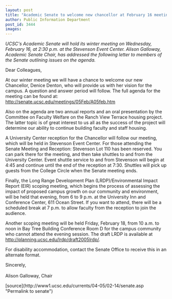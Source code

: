 ```yaml
---
layout: post
title: "Academic Senate to welcome new chancellor at February 16 meeting"
author: Public Information Department
post_id: 3444
images:
---
```


<a name="content" id="content"></a>
<p>
  <i>UCSC's Academic Senate will hold its winter meeting on Wednesday, February 16, at 2:30 p.m. at the Stevenson Event Center. Alison Galloway, Academic Senate Chair, has addressed the following letter to members of the Senate outlining issues on the agenda.</i>
</p>
<p>
  Dear Colleagues,<br>
</p>
<p>
  At our winter meeting we will have a chance to welcome our new Chancellor, Denice Denton, who will provide us with her vision for the campus. A question and answer period will follow. The full agenda for the meeting can be found at: <a href="http://senate.ucsc.edu/meetings/05Feb/A05feb.htm">http://senate.ucsc.edu/meetings/05Feb/A05feb.htm</a><br>
</p>
<p>
  Also on the agenda are two annual reports and an oral presentation by the Committee on Faculty Welfare on the Ranch View Terrace housing project. The latter topic is of great interest to us all as the success of the project will determine our ability to continue building faculty and staff housing.<br>
</p>
<p>
  A University Center reception for the Chancellor will follow our meeting, which will be held in Stevenson Event Center. For those attending the Senate Meeting and Reception: Stevenson Lot 110 has been reserved. You can park there for the meeting, and then take shuttles to and from the University Center. Event shuttle service to and from Stevenson will begin at 4:45 and continue until the end of the reception at 7:30. Shuttles will pick up guests from the College Circle when the Senate meeting ends.<br>
</p>
<p>
  Finally, the Long Range Development Plan (LRDP)/Environmental Impact Report (EIR) scoping meeting, which begins the process of assessing the impact of proposed campus growth on our community and environment, will be held that evening, from 6 to 9 p.m. at the University Inn and Conference Center, 611 Ocean Street. If you want to attend, there will be a scheduled break at 7 p.m. to allow faculty from the reception to join the audience.
</p>
<p>
  Another scoping meeting will be held Friday, February 18, from 10 a.m. to noon in Bay Tree Building Conference Room D for the campus community who cannot attend the evening session. The draft LRDP is available at <a href="http://planning.ucsc.edu/lrdp/draft2005lrdp/">http://planning.ucsc.edu/lrdp/draft2005lrdp/</a>.<br>
</p>
<p>
  For disability accommodation, contact the Senate Office to receive this in an alternate format.<br>
</p>
<p>
  Sincerely,<br>
  <br>
  Alison Galloway, Chair<br>
</p>
[source](http://www1.ucsc.edu/currents/04-05/02-14/senate.asp "Permalink to senate")
